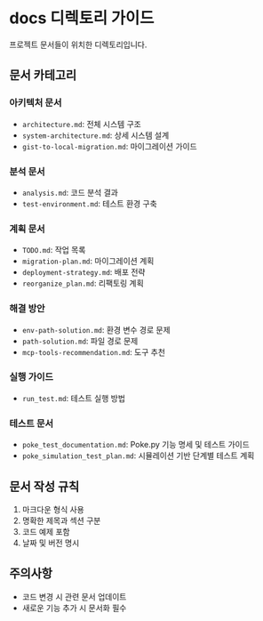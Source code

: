 # docs 디렉토리 가이드

프로젝트 문서들이 위치한 디렉토리입니다.

## 문서 카테고리

### 아키텍처 문서
- `architecture.md`: 전체 시스템 구조
- `system-architecture.md`: 상세 시스템 설계
- `gist-to-local-migration.md`: 마이그레이션 가이드

### 분석 문서
- `analysis.md`: 코드 분석 결과
- `test-environment.md`: 테스트 환경 구축

### 계획 문서
- `TODO.md`: 작업 목록
- `migration-plan.md`: 마이그레이션 계획
- `deployment-strategy.md`: 배포 전략
- `reorganize_plan.md`: 리팩토링 계획

### 해결 방안
- `env-path-solution.md`: 환경 변수 경로 문제
- `path-solution.md`: 파일 경로 문제
- `mcp-tools-recommendation.md`: 도구 추천

### 실행 가이드
- `run_test.md`: 테스트 실행 방법

### 테스트 문서
- `poke_test_documentation.md`: Poke.py 기능 명세 및 테스트 가이드
- `poke_simulation_test_plan.md`: 시뮬레이션 기반 단계별 테스트 계획

## 문서 작성 규칙
1. 마크다운 형식 사용
2. 명확한 제목과 섹션 구분
3. 코드 예제 포함
4. 날짜 및 버전 명시

## 주의사항
- 코드 변경 시 관련 문서 업데이트
- 새로운 기능 추가 시 문서화 필수